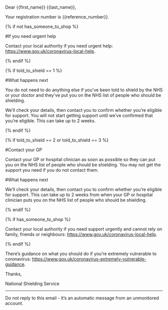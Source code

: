 Dear {{first_name}} {{last_name}},

Your registration number is {{reference_number}}.

{% if not has_someone_to_shop %}

#If you need urgent help

Contact your local authority if you need urgent help: https://www.gov.uk/coronavirus-local-help.

{% endif %}

{% if told_to_shield == 1 %}

#What happens next

You do not need to do anything else if you've been told to shield by the NHS or your doctor and they've put you on the NHS list of people who should be shielding.

We’ll check your details, then contact you to confirm whether you’re eligible for support. You will not start getting support until we’ve confirmed that you’re eligible. This can take up to 2 weeks.

{% endif %}

{% if told_to_shield == 2 or told_to_shield ==  3 %}

#Contact your GP

Contact your GP or hospital clinician as soon as possible so they can put you on the NHS list of people who should be shielding. You may not get the support you need if you do not contact them.

#What happens next

We’ll check your details, then contact you to confirm whether you’re eligible for support. This can take up to 2 weeks from when your GP or hospital clinician puts you on the NHS list of people who should be shielding.

{% endif %}

{% if has_someone_to_shop %}

Contact your local authority if you need support urgently and cannot rely on family, friends or neighbours: https://www.gov.uk/coronavirus-local-help.

{% endif %}

There’s guidance on what you should do if you’re extremely vulnerable to coronavirus: https://www.gov.uk/coronavirus-extremely-vulnerable-guidance.

Thanks,

National Shielding Service

-----

Do not reply to this email - it’s an automatic message from an unmonitored account.
